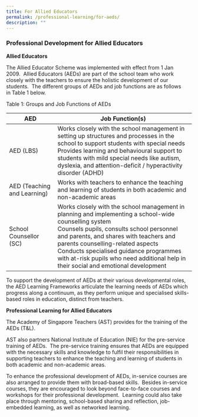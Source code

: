 ```yaml
---
title: For Allied Educators
permalink: /professional-learning/for-aeds/
description: ""
---
```





### Professional Development for Allied Educators

**Allied Educators**

The Allied Educator Scheme was implemented with effect from 1 Jan 2009.  Allied Educators (AEDs) are part of the school team who work closely with the teachers to ensure the holistic development of our students.  The different groups of AEDs and job functions are as follows in Table 1 below.

Table 1: Groups and Job Functions of AEDs

| AED | Job Function(s) |
|---|---|
| AED (LBS)  | Works closely with the school management in setting up structures and processes in the school to support students with special needs<br>Provides learning and behavioural support to students with mild special needs like autism, dyslexia, and attention-deficit / hyperactivity disorder (ADHD)<br>  |
| AED (Teaching and Learning) | Works with teachers to enhance the teaching and learning of students in both academic and non-academic areas |
| School Counsellor (SC) | Works closely with the school management in planning and implementing a school-wide counselling system<br>Counsels pupils, consults school personnel and parents, and shares with teachers and parents counselling-related aspects<br>Conducts specialised guidance programmes with at-risk pupils who need additional help in their social and emotional development |

To support the development of AEDs at their various developmental roles, the AED Learning Frameworks articulate the learning needs of AEDs which progress along a continuum, as they perform unique and specialised skills-based roles in education, distinct from teachers.

**Professional Learning for Allied Educators**

The Academy of Singapore Teachers (AST) provides for the training of the AEDs (T&L). 

AST also partners National Institute of Education (NIE) for the pre-service training of AEDs.  The pre-service training ensures that AEDs are equipped with the necessary skills and knowledge to fulfil their responsibilities in supporting teachers to enhance the teaching and learning of students in both academic and non-academic areas. 

To enhance the professional development of AEDs, in-service courses are also arranged to provide them with broad-based skills.  Besides in-service courses, they are encouraged to look beyond face-to-face courses and workshops for their professional development.  Learning could also take place through mentoring, school-based sharing and reflection, job-embedded learning, as well as networked learning.